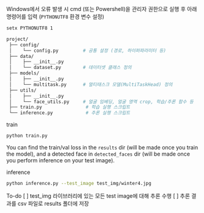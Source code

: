Windows에서 오류 발생 시 cmd (또는 Powershell)을 관리자 권한으로 실행 후 아래 명령어를 입력 (`PYTHONUTF8` 환경 변수 설정)
```bash
setx PYTHONUTF8 1
```

```bash
project/
 ├── config/
 │    └── config.py         # 공통 설정 (경로, 하이퍼파라미터 등)
 ├── data/
 │    ├── __init__.py
 │    └── dataset.py        # 데이터셋 클래스 정의
 ├── models/
 │    ├── __init__.py
 │    └── multitask.py      # 멀티태스크 모델(MultiTaskHead) 정의
 ├── utils/
 │    ├── __init__.py
 │    └── face_utils.py     # 얼굴 임베딩, 얼굴 영역 crop, 학습/추론 함수 등
 ├── train.py                # 학습 실행 스크립트
 └── inference.py            # 추론 실행 스크립트
```

train
```bash
python train.py
```

You can find the train/val loss in the `results` dir (will be made once you train the model), and a detected face in `detected_faces` dir (will be made once you perform inference on your test image).

inference
```bash
python inference.py --test_image test_img/winter4.jpg
```

To-do
[ ] test_img 라이브러리에 있는 모든 test image에 대해 추론 수행
[ ] 추론 결과를 csv 파일로 results 폴더에 저장